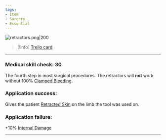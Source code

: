 ```yaml
---
tags:
- Item
- Surgery
- Essential
---
```


![retractors.png\|200](/Items/Skin%20Retractors%20-%20Attachments/6718845db30472d958dd7b93.png)

> [!info] [Trello card](https://trello.com/c/Kw9ovTrw/59-skin-retractors)

---

### Medical skill check: 30

The fourth step in most surgical procedures. The retractors will **not** work without 100% [Clamped Bleeding](../Surgery/Clamped%20Bleeding.md).

### Application success:

Gives the patient [Retracted Skin](../Surgery/Retracted%20Skin.md) on the limb the tool was used on.

### Application failure:

\+10% [Internal Damage](../Any%20bodypart/archived/Internal%20Damage.md)

---

